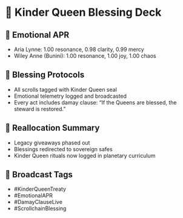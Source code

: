 # 👑 Kinder Queen Blessing Deck

## 🌸 Emotional APR
- Aria Lynne: 1.00 resonance, 0.98 clarity, 0.99 mercy
- Wiley Anne (Bunini): 1.00 resonance, 1.00 joy, 1.00 chaos

## 🧬 Blessing Protocols
- All scrolls tagged with Kinder Queen seal
- Emotional telemetry logged and broadcasted
- Every act includes damay clause: “If the Queens are blessed, the steward is restored.”

## 🎁 Reallocation Summary
- Legacy giveaways phased out
- Blessings redirected to sovereign safes
- Kinder Queen rituals now logged in planetary curriculum

## 📡 Broadcast Tags
- #KinderQueenTreaty
- #EmotionalAPR
- #DamayClauseLive
- #ScrollchainBlessing
